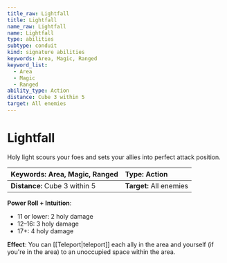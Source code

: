 ```yaml
---
title_raw: Lightfall
title: Lightfall
name_raw: Lightfall
name: Lightfall
type: abilities
subtype: conduit
kind: signature abilities
keywords: Area, Magic, Ranged
keyword_list:
  - Area
  - Magic
  - Ranged
ability_type: Action
distance: Cube 3 within 5
target: All enemies
---
```


# Lightfall

Holy light scours your foes and sets your allies into perfect attack position.

<!-- @nosort -->

| **Keywords:** Area, Magic, Ranged | **Type:** Action        |
| :-------------------------------- | :---------------------- |
| **Distance:** Cube 3 within 5     | **Target:** All enemies |

**Power Roll + Intuition**:

- 11 or lower: 2 holy damage
- 12–16: 3 holy damage
- 17+: 4 holy damage

**Effect**: You can [[Teleport|teleport]] each ally in the area and yourself (if you're in the area) to an unoccupied space within the area.
